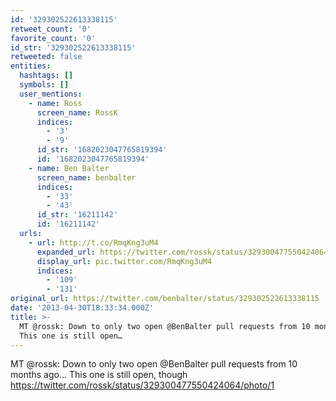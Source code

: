 ```yaml
---
id: '329302522613338115'
retweet_count: '0'
favorite_count: '0'
id_str: '329302522613338115'
retweeted: false
entities:
  hashtags: []
  symbols: []
  user_mentions:
    - name: Ross
      screen_name: RossK
      indices:
        - '3'
        - '9'
      id_str: '1682023047765819394'
      id: '1682023047765819394'
    - name: Ben Balter
      screen_name: benbalter
      indices:
        - '33'
        - '43'
      id_str: '16211142'
      id: '16211142'
  urls:
    - url: http://t.co/RmqKng3uM4
      expanded_url: https://twitter.com/rossk/status/329300477550424064/photo/1
      display_url: pic.twitter.com/RmqKng3uM4
      indices:
        - '109'
        - '131'
original_url: https://twitter.com/benbalter/status/329302522613338115
date: '2013-04-30T18:33:34.000Z'
title: >-
  MT @rossk: Down to only two open @BenBalter pull requests from 10 months ago…
  This one is still open…
---
```


MT @rossk: Down to only two open @BenBalter pull requests from 10 months ago… This one is still open, though https://twitter.com/rossk/status/329300477550424064/photo/1